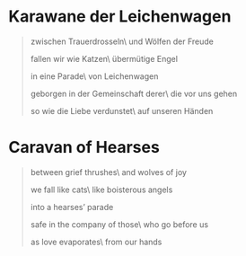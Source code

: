 Karawane der Leichenwagen
=========================

> zwischen Trauerdrosseln\\
> und Wölfen der Freude
>
> fallen wir wie Katzen\\
> übermütige Engel
>
> in eine Parade\\
> von Leichenwagen
>
> geborgen in der Gemeinschaft derer\\
> die vor uns gehen
>
> so wie die Liebe verdunstet\\
> auf unseren Händen

Caravan of Hearses
==================

> between grief thrushes\\
> and wolves of joy
>
> we fall like cats\\
> like boisterous angels
>
> into a hearses’ parade
>
> safe in the company of those\\
> who go before us
>
> as love evaporates\\
> from our hands
